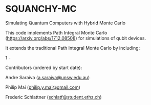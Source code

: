 # SQUANCHY-MC
Simulating Quantum Computers with Hybrid Monte Carlo

This code implements Path Integral Monte Carlo (https://arxiv.org/abs/1712.08508) for simulations of qubit devices.

It extends the traditional Path Integral Monte Carlo by including:

1 - 


Contributors (ordered by start date):

Andre Saraiva (a.saraiva@unsw.edu.au)

Philip Mai (philip.y.mai@gmail.com)

Frederic Schlattner (schlatf@student.ethz.ch)

